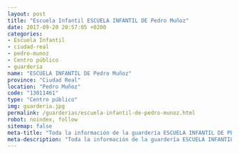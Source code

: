 ```yaml
---
layout: post
title: "Escuela Infantil ESCUELA INFANTIL DE Pedro Muñoz"
date: 2017-09-20 20:57:05 +0200
categories:
- Escuela Infantil
- ciudad-real
- pedro-munoz
- Centro público
- guarderia
name: "ESCUELA INFANTIL DE Pedro Muñoz"
province: "Ciudad Real"
location: "Pedro Muñoz"
code: "13011461"
type: "Centro público"
img: guarderia.jpg
permalink: /guarderias/escuela-infantil-de-pedro-munoz.html
robot: noindex, follow
sitemap: false
meta-title: "Toda la información de la guardería ESCUELA INFANTIL DE PEDRO MUñOZ"
meta-description: "Toda la información de la guardería ESCUELA INFANTIL DE PEDRO MUñOZ"
---
```

